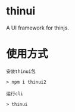 # thinui

A UI framework for thinjs.

# 使用方式

```console
安装thinui包

> npm i thinui2

运行cli

> thinui


```

